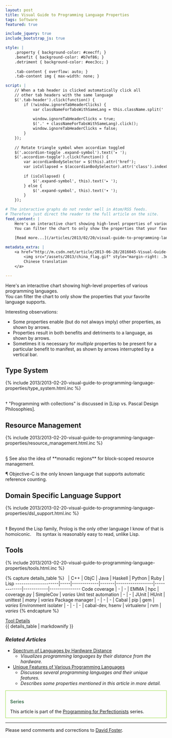 ```yaml
---
layout: post
title: Visual Guide to Programming Language Properties
tags: Software
featured: true

include_jquery: true
include_bootstrap_js: true

style: |
    .property { background-color: #ceecff; }
    .benefit { background-color: #b7ef86; }
    .detriment { background-color: #eec3cc; }
    
    .tab-content { overflow: auto; }
    .tab-content img { max-width: none; }

script: |
    // When a tab header is clicked automatically click all
    // other tab headers with the same language
    $('.tab-header').click(function() {
        if (!window.ignoreTabHeaderClicks) {
            var classNameForTabsWithSameLang = this.className.split(' ')[1];
            
            window.ignoreTabHeaderClicks = true;
            $('.' + classNameForTabsWithSameLang).click();
            window.ignoreTabHeaderClicks = false;
        }
    });
    
    // Rotate triangle symbol when accordian toggled
    $('.accordion-toggle .expand-symbol').text('▸ ');
    $('.accordion-toggle').click(function() {
        var accordianBodySelector = $(this).attr('href');
        var isCollapsed = $(accordianBodySelector).attr('class').indexOf("in") !== -1;
        
        if (isCollapsed) {
            $('.expand-symbol', this).text('▸ ');
        } else {
            $('.expand-symbol', this).text('▾ ');
        }
    });

# The interactive graphs do not render well in Atom/RSS feeds.
# Therefore just direct the reader to the full article on the site.
feed_content: |
    Here's an interactive chart showing high-level properties of various programming languages.  
    You can filter the chart to only show the properties that your favorite language supports.
    
    [Read more...](/articles/2013/02/20/visual-guide-to-programming-language-properties/)

metadata_extra: |
    <a href="http://m.csdn.net/article/2013-06-28/2816045-Visual-Guide-to-Programming-Language-Properties">
        <img src="/assets/2013/china_flag.gif" style="margin-right: .3em;"/>
        Chinese translation
    </a>

---
```


Here's an interactive chart showing high-level properties of various programming languages.  
You can filter the chart to only show the properties that your favorite language supports.

Interesting observations:

* Some <span class="property">properties</span> enable (but do not always imply) other <span class="property">properties</span>, as shown by arrows.
* <span class="property">Properties</span> result in both <span class="benefit">benefits</span> and <span class="detriment">detriments</span> to a language, as shown by arrows.
* Sometimes it is necessary for *multiple* <span class="property">properties</span> to be present for a particular <span class="benefit">benefit</span> to
  manifest, as shown by arrows interrupted by a vertical bar.

## Type System

{% include 2013/2013-02-20-visual-guide-to-programming-language-properties/type_system.html.inc %}

<br/>
† "Programming with collections" is discussed in [Lisp vs. Pascal Design Philosophies].

[Lisp vs. Pascal Design Philosophies]: /articles/2013/02/01/learnings-from-sicp/#lisp-vs-pascal-design-philosophies

## Resource Management

{% include 2013/2013-02-20-visual-guide-to-programming-language-properties/resource_management.html.inc %}

<br/>
§ See also the idea of **monadic regions** for block-scoped resource management.

¶ Objective-C is the only known language that supports automatic reference counting.

## Domain Specific Language Support

{% include 2013/2013-02-20-visual-guide-to-programming-language-properties/dsl_support.html.inc %}

<br/>
‡ Beyond the Lisp family, Prolog is the only other language I know of that is homoiconic.  
&nbsp;&nbsp;&nbsp;Its syntax is reasonably easy to read, unlike Lisp.

## Tools

{% include 2013/2013-02-20-visual-guide-to-programming-language-properties/tools.html.inc %}

{% capture details_table %}
&nbsp;               | C++ | ObjC        | Java  | Haskell          | Python      | Ruby       | Lisp
---------------------|-----|-------------|-------|------------------|-------------|------------|---------------
Code coverage        | -   | -           | EMMA  | hpc              | coverage.py | SimpleCov  | *varies* <!-- ex: code-coverage -->
Unit test automation | -   | -           | JUnit | HUnit            | unittest    | *many*     | *varies* <!-- ex: RackUnit -->
Package manager      | -   | -           | -     | Cabal            | pip         | gem        | *varies* <!-- ex: PLaneT -->
Environment isolater | -   | -           | -     | cabal-dev, hsenv | virtualenv  | rvm        | *varies* <!-- no known example -->
{% endcapture %}

<div class="accordion" id="tool-details">
  <div class="accordion-group">
    <div class="accordion-heading">
      <a class="accordion-toggle" data-toggle="collapse" data-parent="#tool-details" href="#collapseOne">
        <span class="expand-symbol"></span>Tool Details
      </a>
    </div>
    <div id="collapseOne" class="accordion-body collapse">
      <div class="accordion-inner">
        {{ details_table | markdownify }}
      </div>
    </div>
  </div>
</div>

### *Related Articles*

* [Spectrum of Languages by Hardware Distance](/articles/2014/12/20/languages-by-hardware-distance/)
    * *Visualizes programming languages by their distance from the hardware.*
* [Unique Features of Various Programming Languages](/articles/2013/01/29/unique-features-of-various-programming-languages/)
    * *Discusses several programming languages and their unique features.*
    * *Describes some <span class="property">properties</span> mentioned in this article in more detail.*

<div style="padding: .8em 1em .8em; margin-bottom: 1em; border: 1px solid #94da3a;">
    <p style="font-weight: bold; color: #487858;">
        Series
    </p>
    <p style="margin-bottom: 0em;">
        This article is part of the <a href="/articles/2013/05/11/book-outline/">Programming for Perfectionists</a> series.
    </p>
</div>

<hr/>

Please send comments and corrections to [David Foster](/contact/).